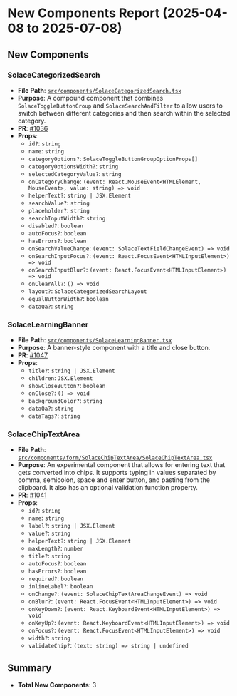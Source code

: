 # New Components Report (2025-04-08 to 2025-07-08)

## New Components

### SolaceCategorizedSearch

- **File Path**: [`src/components/SolaceCategorizedSearch.tsx`](src/components/SolaceCategorizedSearch.tsx:1)
- **Purpose**: A compound component that combines `SolaceToggleButtonGroup` and `SolaceSearchAndFilter` to allow users to switch between different categories and then search within the selected category.
- **PR**: [#1036](https://github.com/SolaceDev/maas-react-components/pull/1036)
- **Props**:
  - `id?`: `string`
  - `name`: `string`
  - `categoryOptions?`: `SolaceToggleButtonGroupOptionProps[]`
  - `categoryOptionsWidth?`: `string`
  - `selectedCategoryValue?`: `string`
  - `onCategoryChange`: `(event: React.MouseEvent<HTMLElement, MouseEvent>, value: string) => void`
  - `helperText?`: `string | JSX.Element`
  - `searchValue?`: `string`
  - `placeholder?`: `string`
  - `searchInputWidth?`: `string`
  - `disabled?`: `boolean`
  - `autoFocus?`: `boolean`
  - `hasErrors?`: `boolean`
  - `onSearchValueChange`: `(event: SolaceTextFieldChangeEvent) => void`
  - `onSearchInputFocus?`: `(event: React.FocusEvent<HTMLInputElement>) => void`
  - `onSearchInputBlur?`: `(event: React.FocusEvent<HTMLInputElement>) => void`
  - `onClearAll?`: `() => void`
  - `layout?`: `SolaceCategorizedSearchLayout`
  - `equalButtonWidth?`: `boolean`
  - `dataQa?`: `string`

### SolaceLearningBanner

- **File Path**: [`src/components/SolaceLearningBanner.tsx`](src/components/SolaceLearningBanner.tsx:1)
- **Purpose**: A banner-style component with a title and close button.
- **PR**: [#1047](https://github.com/SolaceDev/maas-react-components/pull/1047)
- **Props**:
  - `title?`: `string | JSX.Element`
  - `children`: `JSX.Element`
  - `showCloseButton?`: `boolean`
  - `onClose?`: `() => void`
  - `backgroundColor?`: `string`
  - `dataQa?`: `string`
  - `dataTags?`: `string`

### SolaceChipTextArea

- **File Path**: [`src/components/form/SolaceChipTextArea/SolaceChipTextArea.tsx`](src/components/form/SolaceChipTextArea/SolaceChipTextArea.tsx:1)
- **Purpose**: An experimental component that allows for entering text that gets converted into chips. It supports typing in values separated by comma, semicolon, space and enter button, and pasting from the clipboard. It also has an optional validation function property.
- **PR**: [#1041](https://github.com/SolaceDev/maas-react-components/pull/1041)
- **Props**:
  - `id?`: `string`
  - `name`: `string`
  - `label?`: `string | JSX.Element`
  - `value?`: `string`
  - `helperText?`: `string | JSX.Element`
  - `maxLength?`: `number`
  - `title?`: `string`
  - `autoFocus?`: `boolean`
  - `hasErrors?`: `boolean`
  - `required?`: `boolean`
  - `inlineLabel?`: `boolean`
  - `onChange?`: `(event: SolaceChipTextAreaChangeEvent) => void`
  - `onBlur?`: `(event: React.FocusEvent<HTMLInputElement>) => void`
  - `onKeyDown?`: `(event: React.KeyboardEvent<HTMLInputElement>) => void`
  - `onKeyUp?`: `(event: React.KeyboardEvent<HTMLInputElement>) => void`
  - `onFocus?`: `(event: React.FocusEvent<HTMLInputElement>) => void`
  - `width?`: `string`
  - `validateChip?`: `(text: string) => string | undefined`

## Summary

- **Total New Components**: 3
